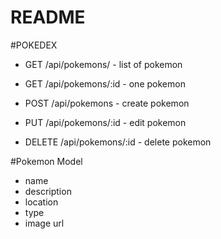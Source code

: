 # README

#POKEDEX

* GET /api/pokemons/ - list of pokemon

* GET /api/pokemons/:id - one pokemon

* POST /api/pokemons - create pokemon

* PUT /api/pokemons/:id - edit pokemon

* DELETE /api/pokemons/:id - delete pokemon


#Pokemon Model
* name
* description
* location
* type
* image url
